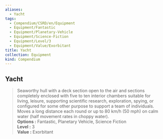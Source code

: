 ```yaml
---
aliases:
  - Yacht
tags:
  - Compendium/CSRD/en/Equipment
  - Equipment/Fantastic
  - Equipment/Planetary-Vehicle
  - Equipment/Science-Fiction
  - Equipment/Level/3
  - Equipment/Value/Exorbitant
title: Yacht
collection: Equipment
kind: Compendium
---
```

## Yacht  
  
>Seaworthy hull with a deck section open to the air and sections completely enclosed with five to ten interior chambers suitable for living, leisure, supporting scientific research, exploration, spying, or configured for some other purpose to support a team of individuals. Moves a long distance each round or up to 80 km/h (50 mph) on calm water (half movement rates in choppy water).  
> **Options :** Fantastic, Planetary Vehicle, Science Fiction  
> **Level :** 3  
> **Value :** Exorbitant